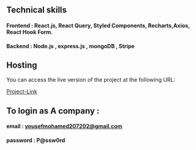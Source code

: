 ## Technical skills
 #### Frontend : React.js, React Query, Styled Components, Recharts,Axios, React Hook Form.
 #### Backend : Node.js , express.js , mongoDB , Stripe   

## Hosting
You can access the live version of the project at the following URL:

[Project-Link](https://graduation-project-inky.vercel.app/welcomInLink)
## To login as A company :
####  email : yousefmohamed207202@gmail.com
####  password : P@ssw0rd
